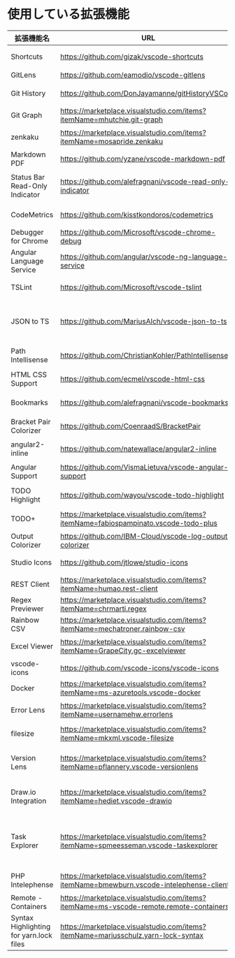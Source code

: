# 使用している拡張機能  

| 拡張機能名 | URL | 概要 |
----|----|---- 
| Shortcuts | https://github.com/gizak/vscode-shortcuts | ステータスバーにショートカットボタン追加 |
| GitLens | https://github.com/eamodio/vscode-gitlens | CodeLensのGit版 |
| Git History | https://github.com/DonJayamanne/gitHistoryVSCode | Gitのコミット履歴が一覧で見える |
| Git Graph | https://marketplace.visualstudio.com/items?itemName=mhutchie.git-graph | Gitグラフ表示 |  
| zenkaku | https://marketplace.visualstudio.com/items?itemName=mosapride.zenkaku | 邪悪な全角スペースを強調表示してくれる |
| Markdown PDF | https://github.com/yzane/vscode-markdown-pdf  | マークダウンをPDF化 |
| Status Bar Read-Only Indicator | https://github.com/alefragnani/vscode-read-only-indicator | ファイルが読み取り専用かどうかをステータスバーに表示 |
| CodeMetrics | https://github.com/kisstkondoros/codemetrics | コードの複雑度を見える化 |
| Debugger for Chrome | https://github.com/Microsoft/vscode-chrome-debug | Chromeデバッガと連携 |
| Angular Language Service | https://github.com/angular/vscode-ng-language-service | Angular開発サポート |
| TSLint | https://github.com/Microsoft/vscode-tslint | TSLintの警告をエディタ上でチェック |
| JSON to TS | https://github.com/MariusAlch/vscode-json-to-ts | JSON形式のデータをTypeScriptのインターフェースに変換します。 |
| Path Intellisense | https://github.com/ChristianKohler/PathIntellisense | ファイルパスの入力補間 |
| HTML CSS Support | https://github.com/ecmel/vscode-html-css | スタイルシートの入力補間等 |
| Bookmarks | https://github.com/alefragnani/vscode-bookmarks | ブックマークを追加・ジャンプできる |
| Bracket Pair Colorizer | https://github.com/CoenraadS/BracketPair | 括弧の色をネスト単位で変える |
| angular2-inline | https://github.com/natewallace/angular2-inline | @Component.template内のHTMLをハイライト |
| Angular Support | https://github.com/VismaLietuva/vscode-angular-support | templateUrl、styleUrls から定義に飛べる。 |
| TODO Highlight | https://github.com/wayou/vscode-todo-highlight | コメントの「TODO」が強調表示される。 |
| TODO+ | https://marketplace.visualstudio.com/items?itemName=fabiospampinato.vscode-todo-plus | TODOのサイドバーが表示 |
| Output Colorizer | https://github.com/IBM-Cloud/vscode-log-output-colorizer | OUTPUTに色がつく。 |
| Studio Icons | https://github.com/jtlowe/studio-icons | Visual Studio 風アイコン |
| REST Client | https://marketplace.visualstudio.com/items?itemName=humao.rest-client | REST通信 |
| Regex Previewer | https://marketplace.visualstudio.com/items?itemName=chrmarti.regex | 正規表現デバッグ用 |
| Rainbow CSV | https://marketplace.visualstudio.com/items?itemName=mechatroner.rainbow-csv | CSVハイライト |
| Excel Viewer | https://marketplace.visualstudio.com/items?itemName=GrapeCity.gc-excelviewer | Excel or CSV ファイルをハイライト表示 |
| vscode-icons | https://github.com/vscode-icons/vscode-icons  | アイコンセット |
| Docker | https://marketplace.visualstudio.com/items?itemName=ms-azuretools.vscode-docker | Docker関連便利ツール |
| Error Lens | https://marketplace.visualstudio.com/items?itemName=usernamehw.errorlens | 警告・エラーをエディタ上にアイコン表示 |
| filesize | https://marketplace.visualstudio.com/items?itemName=mkxml.vscode-filesize  | ステータスバーにファイルサイズ表示 |
| Version Lens | https://marketplace.visualstudio.com/items?itemName=pflannery.vscode-versionlens  | package.jsonに各パッケージの最新バージョンを表示 |
| Draw.io Integration | https://marketplace.visualstudio.com/items?itemName=hediet.vscode-drawio | Draw.io の機能が使えます。フローチャートや構成図作成など |
| Task Explorer | https://marketplace.visualstudio.com/items?itemName=spmeesseman.vscode-taskexplorer | VSCodeで登録したタスクを一覧表示・実行・中断できます。NPMスクリプト以外でも対応可能です。 |
| PHP Intelephense | https://marketplace.visualstudio.com/items?itemName=bmewburn.vscode-intelephense-client |PHP用のインテリセンス拡張 |
| Remote - Containers | https://marketplace.visualstudio.com/items?itemName=ms-vscode-remote.remote-containers | Docker上で開発 |
| Syntax Highlighting for yarn.lock files | https://marketplace.visualstudio.com/items?itemName=mariusschulz.yarn-lock-syntax | yarn.lock をハイライト表示|

  
